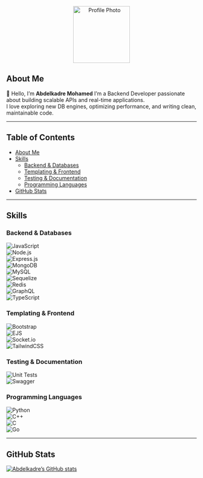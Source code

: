 <!-- Profile README.md -->

<p align="center">
  <img src="assets/profile.jpg?raw=true" alt="Profile Photo" width="150" />
</p>

## About Me  
👋 Hello, I’m **Abdelkadre Mohamed** 
I’m a Backend Developer passionate about building scalable APIs and real-time applications.  
I love exploring new DB engines, optimizing performance, and writing clean, maintainable code.

---

## Table of Contents  
- [About Me](#about-me)  
- [Skills](#skills)  
  - [Backend & Databases](#backend--databases)  
  - [Templating & Frontend](#templating--frontend)  
  - [Testing & Documentation](#testing--documentation)  
  - [Programming Languages](#programming-languages)  
- [GitHub Stats](#github-stats)  
---

## Skills  
### Backend & Databases  
![JavaScript](https://img.shields.io/badge/JavaScript-ES6-yellow)  
![Node.js](https://img.shields.io/badge/Node.js-Active-brightgreen)  
![Express.js](https://img.shields.io/badge/Express.js-404d59)  
![MongoDB](https://img.shields.io/badge/MongoDB-47A248)  
![MySQL](https://img.shields.io/badge/MySQL-005EAA)  
![Sequelize](https://img.shields.io/badge/Sequelize-52B0E7)  
![Redis](https://img.shields.io/badge/Redis-DC382D?logo=redis&logoColor=white&style=for-the-badge)  
![GraphQL](https://img.shields.io/badge/GraphQL-E10098)  
![TypeScript](https://img.shields.io/badge/TypeScript-3178C6)

### Templating & Frontend  
![Bootstrap](https://img.shields.io/badge/Bootstrap-563D7C?logo=bootstrap&logoColor=white&style=for-the-badge)  
![EJS](https://img.shields.io/badge/-EJS-B4CA65?logo=ejs&logoColor=white&style=flat)  
![Socket.io](https://img.shields.io/badge/Socket.io-4.1.3-010101?logo=Socket.io&logoColor=white&style=flat-square)  
![TailwindCSS](https://img.shields.io/badge/tailwindcss-%2338B2AC.svg?style=for-the-badge&logo=tailwind-css&logoColor=white)


### Testing & Documentation  
![Unit Tests](https://img.shields.io/badge/Unit_Testing-passing-brightgreen)  
![Swagger](https://img.shields.io/badge/-Swagger-%23Clojure?logo=swagger&logoColor=white&style=for-the-badge)

### Programming Languages  
![Python](https://img.shields.io/badge/Python-3776AB)  
![C++](https://img.shields.io/badge/C%2B%2B-00599C)  
![C](https://img.shields.io/badge/C-00589C)  
![Go](https://img.shields.io/badge/Go-00ADD8)

---


## GitHub Stats  
[![Abdelkadre’s GitHub stats](https://github-readme-stats.vercel.app/api?username=abdelkader0mohamed&show_icons=true&theme=transparent&include_all_commits=true&hide_border=true&bg_color=ffffff00)](https://github.com/abdelkader0mohamed)


